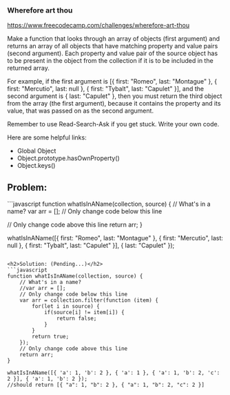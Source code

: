 <h3>Wherefore art thou</h3>

https://www.freecodecamp.com/challenges/wherefore-art-thou

Make a function that looks through an array of objects (first argument) and returns an array of all objects that have matching property and value pairs (second argument). Each property and value pair of the source object has to be present in the object from the collection if it is to be included in the returned array.

For example, if the first argument is [{ first: "Romeo", last: "Montague" }, { first: "Mercutio", last: null }, { first: "Tybalt", last: "Capulet" }], and the second argument is { last: "Capulet" }, then you must return the third object from the array (the first argument), because it contains the property and its value, that was passed on as the second argument.

Remember to use Read-Search-Ask if you get stuck. Write your own code.

Here are some helpful links:
- Global Object
- Object.prototype.hasOwnProperty()
- Object.keys()


<h2>Problem:</h2>
```javascript
function whatIsInAName(collection, source) {
  // What's in a name?
  var arr = [];
  // Only change code below this line
  
  
  // Only change code above this line
  return arr;
}

whatIsInAName([{ first: "Romeo", last: "Montague" }, { first: "Mercutio", last: null }, { first: "Tybalt", last: "Capulet" }], { last: "Capulet" });
```

<h2>Solution: (Pending...)</h2>
```javascript
function whatIsInAName(collection, source) {
    // What's in a name?
	//var arr = [];
    // Only change code below this line
	var arr = collection.filter(function (item) {
		for(let i in source) {
			if(source[i] != item[i]) {
				return false;
			}
		}
		return true;
	});
    // Only change code above this line
	return arr;
}

whatIsInAName([{ 'a': 1, 'b': 2 }, { 'a': 1 }, { 'a': 1, 'b': 2, 'c': 2 }], { 'a': 1, 'b': 2 });
//should return [{ "a": 1, "b": 2 }, { "a": 1, "b": 2, "c": 2 }]
```
